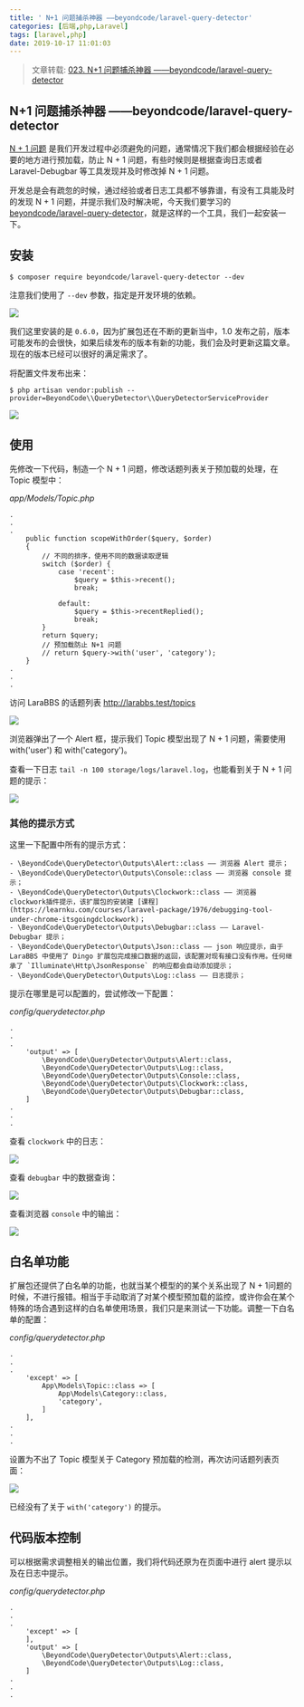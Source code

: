 ```yaml
---
title: ' N+1 问题捕杀神器 ——beyondcode/laravel-query-detector'
categories: [后端,php,Laravel]
tags: [laravel,php]
date: 2019-10-17 11:01:03
---
```


> 文章转载: [023. N+1 问题捕杀神器 ——beyondcode/laravel-query-detector](https://learnku.com/courses/laravel-package/2019/n1-problem-killing-artifact-beyondcodelaravel-query-detector/2153)

## N+1 问题捕杀神器 ——beyondcode/laravel-query-detector

[N + 1 问题](https://learnku.com/docs/laravel/5.6/eloquent-relationships/1404#012e7e) 是我们开发过程中必须避免的问题，通常情况下我们都会根据经验在必要的地方进行预加载，防止 N + 1 问题，有些时候则是根据查询日志或者 Laravel-Debugbar 等工具发现并及时修改掉 N + 1 问题。

开发总是会有疏忽的时候，通过经验或者日志工具都不够靠谱，有没有工具能及时的发现 N + 1 问题，并提示我们及时解决呢，今天我们要学习的 [beyondcode/laravel-query-detector](https://github.com/beyondcode/laravel-query-detector)，就是这样的一个工具，我们一起安装一下。

## 安装


    $ composer require beyondcode/laravel-query-detector --dev


注意我们使用了 `--dev` 参数，指定是开发环境的依赖。

![](https://raw.githubusercontent.com/qnyt1993/picture/master/img/2019/10/17/4dlQ0jNWk9.png)


我们这里安装的是 `0.6.0`，因为扩展包还在不断的更新当中，1.0 发布之前，版本可能发布的会很快，如果后续发布的版本有新的功能，我们会及时更新这篇文章。现在的版本已经可以很好的满足需求了。

将配置文件发布出来：


    $ php artisan vendor:publish --provider=BeyondCode\\QueryDetector\\QueryDetectorServiceProvider


![](https://raw.githubusercontent.com/qnyt1993/picture/master/img/2019/10/17/Kpb6NmYXg7.png)


## 使用

先修改一下代码，制造一个 N + 1 问题，修改话题列表关于预加载的处理，在 Topic 模型中：

*app/Models/Topic.php*

    .
    .
    .
        public function scopeWithOrder($query, $order)
        {
            // 不同的排序，使用不同的数据读取逻辑
            switch ($order) {
                case 'recent':
                    $query = $this->recent();
                    break;
    
                default:
                    $query = $this->recentReplied();
                    break;
            }
            return $query;
            // 预加载防止 N+1 问题
            // return $query->with('user', 'category');
        }
    .
    .
    .


访问 LaraBBS 的话题列表 http://larabbs.test/topics 

![](https://raw.githubusercontent.com/qnyt1993/picture/master/img/2019/10/17/xz1Z9Ca5OG.png)


浏览器弹出了一个 Alert 框，提示我们 Topic 模型出现了 N + 1 问题，需要使用 with('user') 和 with('category')。

查看一下日志 `tail -n 100 storage/logs/laravel.log`，也能看到关于  N + 1 问题的提示：

![](https://raw.githubusercontent.com/qnyt1993/picture/master/img/2019/10/17/YxVkBfTn2k.png)


### 其他的提示方式

这里一下配置中所有的提示方式：

    - \BeyondCode\QueryDetector\Outputs\Alert::class —— 浏览器 Alert 提示；
    - \BeyondCode\QueryDetector\Outputs\Console::class —— 浏览器 console 提示；
    - \BeyondCode\QueryDetector\Outputs\Clockwork::class —— 浏览器 clockwork插件提示，该扩展包的安装建 [课程](https://learnku.com/courses/laravel-package/1976/debugging-tool-under-chrome-itsgoingdclockwork)；
    - \BeyondCode\QueryDetector\Outputs\Debugbar::class —— Laravel-Debugbar 提示；
    - \BeyondCode\QueryDetector\Outputs\Json::class —— json 响应提示，由于 LaraBBS 中使用了 Dingo 扩展包完成接口数据的返回，该配置对现有接口没有作用。任何继承了 `Illuminate\Http\JsonResponse` 的响应都会自动添加提示；
    - \BeyondCode\QueryDetector\Outputs\Log::class —— 日志提示；

提示在哪里是可以配置的，尝试修改一下配置：

*config/querydetector.php*

    .
    .
    .
        'output' => [
            \BeyondCode\QueryDetector\Outputs\Alert::class,
            \BeyondCode\QueryDetector\Outputs\Log::class,
            \BeyondCode\QueryDetector\Outputs\Console::class,
            \BeyondCode\QueryDetector\Outputs\Clockwork::class,
            \BeyondCode\QueryDetector\Outputs\Debugbar::class,
        ]
    .
    .
    .


查看 `clockwork` 中的日志：

![](https://raw.githubusercontent.com/qnyt1993/picture/master/img/2019/10/17/500VBMqs5w.png)



查看 `debugbar` 中的数据查询：

![](https://raw.githubusercontent.com/qnyt1993/picture/master/img/2019/10/17/umI7e2WxZs.png)


查看浏览器 `console` 中的输出：

![](https://raw.githubusercontent.com/qnyt1993/picture/master/img/2019/10/17/nhdlK7eh56.png)



## 白名单功能

扩展包还提供了白名单的功能，也就当某个模型的的某个关系出现了 N + 1问题的时候，不进行报错。相当于手动取消了对某个模型预加载的监控，或许你会在某个特殊的场合遇到这样的白名单使用场景，我们只是来测试一下功能。调整一下白名单的配置：

*config/querydetector.php*

    .
    .
    .
        'except' => [
            App\Models\Topic::class => [
                App\Models\Category::class,
                'category',
            ]
        ],
    .
    .
    .


设置为不出了 Topic 模型关于 Category 预加载的检测，再次访问话题列表页面：

![](https://raw.githubusercontent.com/qnyt1993/picture/master/img/2019/10/17/xay6YsdoXn.png)


已经没有了关于 `with('category')` 的提示。


## 代码版本控制

可以根据需求调整相关的输出位置，我们将代码还原为在页面中进行 alert 提示以及在日志中提示。

*config/querydetector.php*

    .
    .
    .
        'except' => [
        ],
        'output' => [
            \BeyondCode\QueryDetector\Outputs\Alert::class,
            \BeyondCode\QueryDetector\Outputs\Log::class,
        ]
    .
    .
    .

